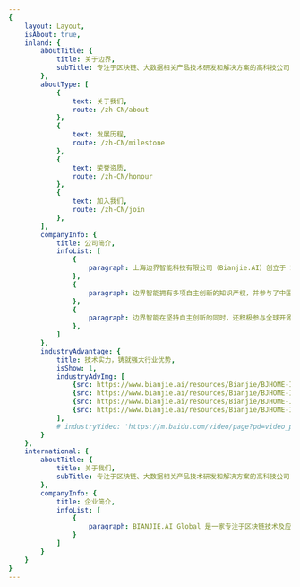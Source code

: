 ```yaml
---
{
    layout: Layout,
    isAbout: true,
    inland: {
        aboutTitle: {
            title: 关于边界,
            subTitle: 专注于区块链、大数据相关产品技术研发和解决方案的⾼科技公司
        },
        aboutType: [
            {
                text: 关于我们,
                route: /zh-CN/about
            },
            {
                text: 发展历程,
                route: /zh-CN/milestone
            },
            {
                text: 荣誉资质,
                route: /zh-CN/honour
            },
            {
                text: 加入我们,
                route: /zh-CN/join
            },
        ],
        companyInfo: {
            title: 公司简介,
            infoList: [
                {
                    paragraph: 上海边界智能科技有限公司（Bianjie.AI）创立于 2016 年，是一家专注于区块链、大数据相关产品技术研发、应用平台建设和解决方案咨询的高科技公司。边界智能以区块链跨链、NFT 技术及大数据隐私保护技术为核心，自主研发了安全可控、符合国密标准、支持下一代分布式商业系统的企业级联盟链产品- IRITA 产品系列，并与区块链服务网络（BSN）、南京数字金融产业研究院、亚洲数字银行、中国丝路集团全资子公司丝路之舟 DODR、海南国际文化艺术品交易中心、北京文交联合、 南京壹证通等合作伙伴，在跨链服务、数字金融、跨境贸易、大数据隐私保护等领域共同推进创新技术的落地应用，创造商业价值，服务实体经济。
                },
                {
                    paragraph: 边界智能拥有多项自主创新的知识产权，并参与了中国科学技术出版社出版的中国科协新一代信息技术系列丛书《区块链导论》的编撰。荣获包括长三角区块链应用创新大赛成长组冠军、南京创新周数字金融创新大赛特等奖、中国创新创业优胜企业、中国健康医疗大数据天使之星组冠军等多个区块链创新奖项。
                },
                {
                    paragraph: 边界智能在坚持自主创新的同时，还积极参与全球开源技术协作，是全球著名开源跨链项目 Cosmos/IRISnet 的技术开发者，边界智能开发的开源跨链代码被数十个全球开源区块链项目所采用。创始团队来自于 IBM Watson 全球研究院、万向区块链、中国金融在线等，在区块链技术研发方面超过 5 年经验、企业运营中超过 10 年以上工作经验，对相关行业领域均有着深厚的理解。核心研发团队毕业于卡内基梅隆（CMU）、马里兰（UMCP）、清华、北大、复旦、交大、人大等全球一流学府，覆盖计算机工程、自动化、算法与软件开发等专业。
                },
            ]
        },
        industryAdvantage: {
            title: 技术实力，铸就强大行业优势,
            isShow: 1,
            industryAdvImg: [
                {src: https://www.bianjie.ai/resources/Bianjie/BJHOME-IMAGE/about-us/1.png},
                {src: https://www.bianjie.ai/resources/Bianjie/BJHOME-IMAGE/about-us/2.png},
                {src: https://www.bianjie.ai/resources/Bianjie/BJHOME-IMAGE/about-us/3.png},
                {src: https://www.bianjie.ai/resources/Bianjie/BJHOME-IMAGE/about-us/4.png},
            ],
            # industryVideo: 'https://m.baidu.com/video/page?pd=video_page&nid=16636888572505741568&sign=4003613747986156398&word=%E6%AD%A3%E8%83%BD%E9%87%8F%E7%9F%AD%E8%A7%86%E9%A2%91%E4%B8%8B%E8%BD%BD&oword=%E6%AD%A3%E8%83%BD%E9%87%8F%E7%9F%AD%E8%A7%86%E9%A2%91%E4%B8%8B%E8%BD%BD&atn=index&frsrcid=4185&ext={%22jsy%22:1}&top={%22sfhs%22:1,%22_hold%22:2}&compilation_ext={%22hejiNid%22:%224360048695266897456%22,%22hjtab%22:1,%22compilation_id%22:%2213418543451505289897%22}&sl=4&fr0=A&fr1=A&lid=7881791165422909855&referlid=7881791165422909855&ms=1&frorder=1&_t=1630656217352'
        }
    },
    international: {
        aboutTitle: {
            title: 关于我们,
            subTitle: 专注于区块链、大数据相关产品技术研发和解决方案的⾼科技公司
        },
        companyInfo: {
            title: 企业简介,
            infoList: [
                {
                    paragraph: BIANJIE.AI Global 是一家专注于区块链技术及应用创新、大数据相关产品技术研发和解决方案的高科技企业，致力于打造全球领先的区块链行业全生命周期专业服务商。BIANJIE.AI Global 与区块链服务网络（BSN）、亚洲数字银行等全球伙伴深度合作，在跨链服务、数字金融、跨境贸易、元宇宙数字藏品等领域共同推进创新技术落地应用，服务全球实体经济。在坚持自主创新的同时，BIANJIE.AI Global 还受邀为多个全球区块链网络贡献跨链领域核心代码，是全球互联互通价值互联网的建设者。BIANJIE.AI Global 同时是全球区块链跨链开源技术的创新推动者，是全球著名开源跨链项目 COSMOS/IRISnet 的核心开发者。
                }
            ]
        }
    }
}
---
```

